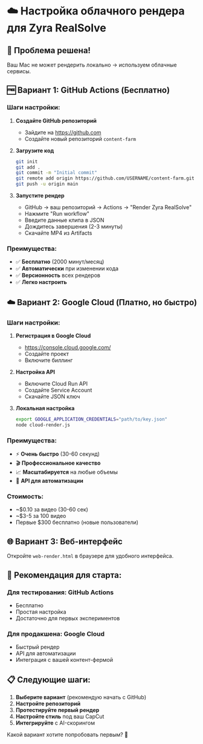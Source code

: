 # ☁️ Настройка облачного рендера для Zyra RealSolve

## 🎯 Проблема решена!
Ваш Mac не может рендерить локально → используем облачные сервисы.

## 🆓 Вариант 1: GitHub Actions (Бесплатно)

### Шаги настройки:
1. **Создайте GitHub репозиторий**
   - Зайдите на https://github.com
   - Создайте новый репозиторий `content-farm`

2. **Загрузите код**
   ```bash
   git init
   git add .
   git commit -m "Initial commit"
   git remote add origin https://github.com/USERNAME/content-farm.git
   git push -u origin main
   ```

3. **Запустите рендер**
   - GitHub → ваш репозиторий → Actions → "Render Zyra RealSolve"
   - Нажмите "Run workflow"
   - Введите данные клипа в JSON
   - Дождитесь завершения (2-3 минуты)
   - Скачайте MP4 из Artifacts

### Преимущества:
- ✅ **Бесплатно** (2000 минут/месяц)
- ✅ **Автоматически** при изменении кода
- ✅ **Версионность** всех рендеров
- ✅ **Легко настроить**

## ☁️ Вариант 2: Google Cloud (Платно, но быстро)

### Шаги настройки:
1. **Регистрация в Google Cloud**
   - https://console.cloud.google.com/
   - Создайте проект
   - Включите биллинг

2. **Настройка API**
   - Включите Cloud Run API
   - Создайте Service Account
   - Скачайте JSON ключ

3. **Локальная настройка**
   ```bash
   export GOOGLE_APPLICATION_CREDENTIALS="path/to/key.json"
   node cloud-render.js
   ```

### Преимущества:
- ⚡ **Очень быстро** (30-60 секунд)
- 🎬 **Профессиональное качество**
- 📈 **Масштабируется** на любые объемы
- 🔄 **API для автоматизации**

### Стоимость:
- ~$0.10 за видео (30-60 сек)
- ~$3-5 за 100 видео
- Первые $300 бесплатно (новые пользователи)

## 🌐 Вариант 3: Веб-интерфейс

Откройте `web-render.html` в браузере для удобного интерфейса.

## 🚀 Рекомендация для старта:

### Для тестирования: **GitHub Actions**
- Бесплатно
- Простая настройка
- Достаточно для первых экспериментов

### Для продакшена: **Google Cloud**
- Быстрый рендер
- API для автоматизации
- Интеграция с вашей контент-фермой

## 📋 Следующие шаги:

1. **Выберите вариант** (рекомендую начать с GitHub)
2. **Настройте репозиторий**
3. **Протестируйте первый рендер**
4. **Настройте стиль** под ваш CapCut
5. **Интегрируйте** с AI-скорингом

Какой вариант хотите попробовать первым? 🤔

